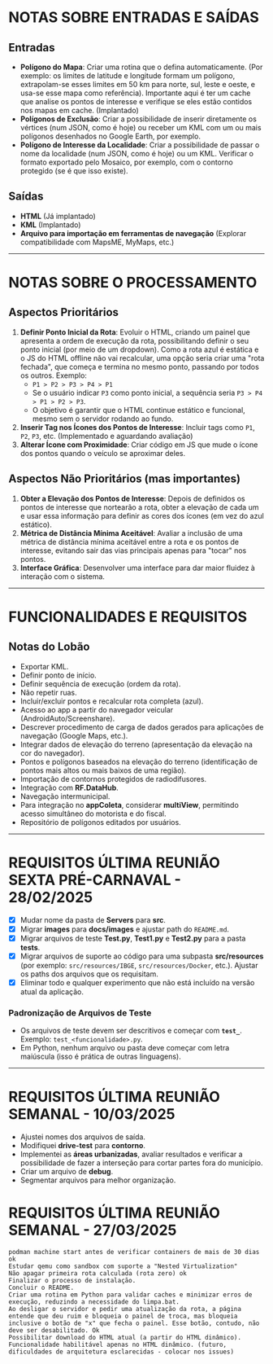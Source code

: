 # NOTAS SOBRE ENTRADAS E SAÍDAS

## Entradas

- **Polígono do Mapa**: Criar uma rotina que o defina automaticamente. (Por exemplo: os limites de latitude e longitude formam um polígono, extrapolam-se esses limites em 50 km para norte, sul, leste e oeste, e usa-se esse mapa como referência). Importante aqui é ter um cache que analise os pontos de interesse e verifique se eles estão contidos nos mapas em cache. (Implantado)
- **Polígonos de Exclusão**: Criar a possibilidade de inserir diretamente os vértices (num JSON, como é hoje) ou receber um KML com um ou mais polígonos desenhados no Google Earth, por exemplo.
- **Polígono de Interesse da Localidade**: Criar a possibilidade de passar o nome da localidade (num JSON, como é hoje) ou um KML. Verificar o formato exportado pelo Mosaico, por exemplo, com o contorno protegido (se é que isso existe).

## Saídas

- **HTML** (Já implantado)
- **KML** (Implantado)
- **Arquivo para importação em ferramentas de navegação** (Explorar compatibilidade com MapsME, MyMaps, etc.)

---

# NOTAS SOBRE O PROCESSAMENTO

## Aspectos Prioritários

1. **Definir Ponto Inicial da Rota**: Evoluir o HTML, criando um painel que apresenta a ordem de execução da rota, possibilitando definir o seu ponto inicial (por meio de um dropdown). Como a rota azul é estática e o JS do HTML offline não vai recalcular, uma opção seria criar uma "rota fechada", que começa e termina no mesmo ponto, passando por todos os outros. Exemplo:
   - `P1 > P2 > P3 > P4 > P1`
   - Se o usuário indicar `P3` como ponto inicial, a sequência seria `P3 > P4 > P1 > P2 > P3`.
   - O objetivo é garantir que o HTML continue estático e funcional, mesmo sem o servidor rodando ao fundo.
2. **Inserir Tag nos Ícones dos Pontos de Interesse**: Incluir tags como `P1`, `P2`, `P3`, etc. (Implementado e aguardando avaliação)
3. **Alterar Ícone com Proximidade**: Criar código em JS que mude o ícone dos pontos quando o veículo se aproximar deles.

## Aspectos Não Prioritários (mas importantes)

1. **Obter a Elevação dos Pontos de Interesse**: Depois de definidos os pontos de interesse que nortearão a rota, obter a elevação de cada um e usar essa informação para definir as cores dos ícones (em vez do azul estático).
2. **Métrica de Distância Mínima Aceitável**: Avaliar a inclusão de uma métrica de distância mínima aceitável entre a rota e os pontos de interesse, evitando sair das vias principais apenas para "tocar" nos pontos.
3. **Interface Gráfica**: Desenvolver uma interface para dar maior fluidez à interação com o sistema.

---

# FUNCIONALIDADES E REQUISITOS

## Notas do Lobão

- Exportar KML.
- Definir ponto de início.
- Definir sequência de execução (ordem da rota).
- Não repetir ruas.
- Incluir/excluir pontos e recalcular rota completa (azul).
- Acesso ao app a partir do navegador veicular (AndroidAuto/Screenshare).
- Descrever procedimento de carga de dados gerados para aplicações de navegação (Google Maps, etc.).
- Integrar dados de elevação do terreno (apresentação da elevação na cor do navegador).
- Pontos e polígonos baseados na elevação do terreno (identificação de pontos mais altos ou mais baixos de uma região).
- Importação de contornos protegidos de radiodifusores.
- Integração com **RF.DataHub**.
- Navegação intermunicipal.
- Para integração no **appColeta**, considerar **multiView**, permitindo acesso simultâneo do motorista e do fiscal.
- Repositório de polígonos editados por usuários.

---

# REQUISITOS ÚLTIMA REUNIÃO SEXTA PRÉ-CARNAVAL - 28/02/2025

- [x] Mudar nome da pasta de **Servers** para **src**.
- [x] Migrar **images** para **docs/images** e ajustar path do `README.md`.
- [x] Migrar arquivos de teste **Test.py**, **Test1.py** e **Test2.py** para a pasta **tests**.
- [x] Migrar arquivos de suporte ao código para uma subpasta **src/resources** (por exemplo: `src/resources/IBGE`, `src/resources/Docker`, etc.). Ajustar os paths dos arquivos que os requisitam.
- [x] Eliminar todo e qualquer experimento que não está incluído na versão atual da aplicação.

### Padronização de Arquivos de Teste

- Os arquivos de teste devem ser descritivos e começar com **`test_`**. Exemplo: `test_<funcionalidade>.py`.
- Em Python, nenhum arquivo ou pasta deve começar com letra maiúscula (isso é prática de outras linguagens).

---

# REQUISITOS ÚLTIMA REUNIÃO SEMANAL - 10/03/2025

- Ajustei nomes dos arquivos de saída.
- Modifiquei **drive-test** para **contorno**.
- Implementei as **áreas urbanizadas**, avaliar resultados e verificar a possibilidade de fazer a interseção para cortar partes fora do município.
- Criar um arquivo de **debug**.
- Segmentar arquivos para melhor organização.


# REQUISITOS ÚLTIMA REUNIÃO SEMANAL - 27/03/2025

    podman machine start antes de verificar containers de mais de 30 dias ok
    Estudar qemu como sandbox com suporte a "Nested Virtualization"
    Não apagar primeira rota calculada (rota zero) ok
    Finalizar o processo de instalação.
    Concluir o README.
    Criar uma rotina em Python para validar caches e minimizar erros de execução, reduzindo a necessidade do limpa.bat.
    Ao desligar o servidor e pedir uma atualização da rota, a página entende que deu ruim e bloqueia o painel de troca, mas bloqueia inclusive o botão de "x" que fecha o painel. Esse botão, contudo, não deve ser desabilitado. Ok
    Possibilitar download do HTML atual (a partir do HTML dinâmico). Funcionalidade habilitável apenas no HTML dinâmico. (futuro, dificuldades de arquitetura esclarecidas - colocar nos issues)